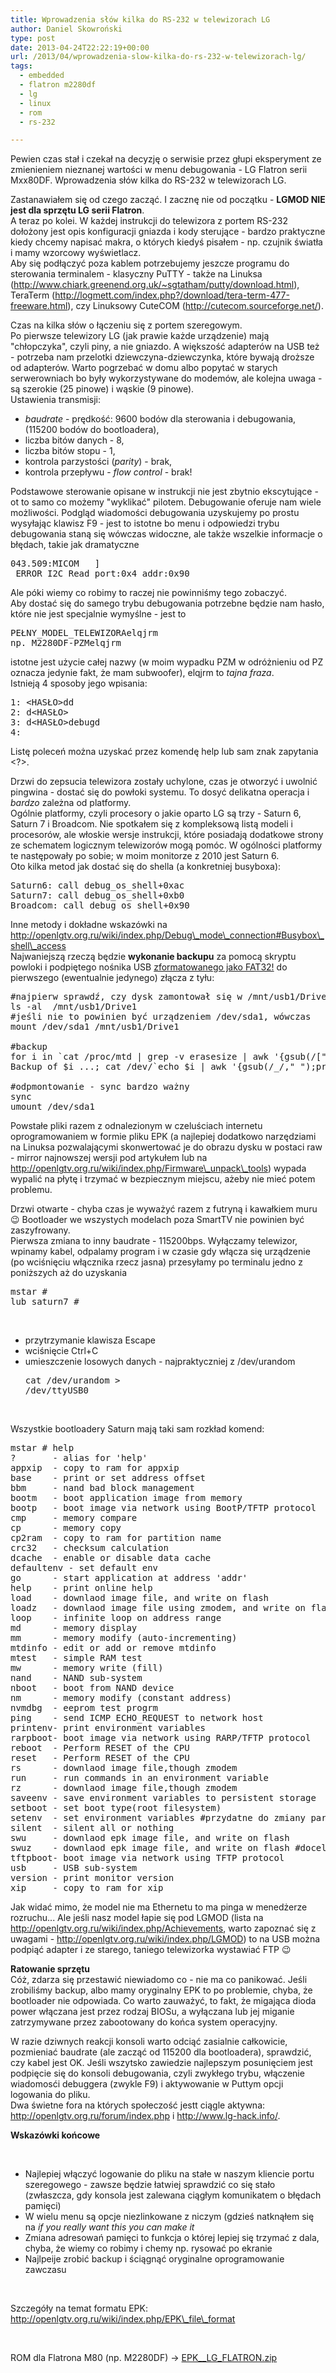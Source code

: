 ```yaml
---
title: Wprowadzenia słów kilka do RS-232 w telewizorach LG
author: Daniel Skowroński
type: post
date: 2013-04-24T22:22:19+00:00
url: /2013/04/wprowadzenia-slow-kilka-do-rs-232-w-telewizorach-lg/
tags:
  - embedded
  - flatron m2280df
  - lg
  - linux
  - rom
  - rs-232

---
```

Pewien czas stał i czekał na decyzję o serwisie przez głupi eksperyment ze zmienieniem nieznanej wartości w menu debugowania - LG Flatron serii Mxx80DF. Wprowadzenia słów kilka do RS-232 w telewizorach LG.  
<!--break-->

  
Zastanawiałem się od czego zacząć. I zacznę nie od początku - **LGMOD NIE jest dla sprzętu LG serii Flatron**.  
A teraz po kolei. W każdej instrukcji do telewizora z portem RS-232 dołożony jest opis konfiguracji gniazda i kody sterujące - bardzo praktyczne kiedy chcemy napisać makra, o których kiedyś pisałem - np. czujnik światła i mamy wzorcowy wyświetlacz.  
Aby się podłączyć poza kablem potrzebujemy jeszcze programu do sterowania terminalem - klasyczny PuTTY - także na Linuksa (http://www.chiark.greenend.org.uk/~sgtatham/putty/download.html), TeraTerm (http://logmett.com/index.php?/download/tera-term-477-freeware.html), czy Linuksowy CuteCOM (http://cutecom.sourceforge.net/).

Czas na kilka słów o łączeniu się z portem szeregowym.  
Po pierwsze telewizory LG (jak prawie każde urządzenie) mają "chłopczyka", czyli piny, a nie gniazdo. A większość adapterów na USB też - potrzeba nam przelotki dziewczyna-dziewczynka, które bywają droższe od adapterów. Warto pogrzebać w domu albo popytać w starych serwerowniach bo były wykorzystywane do modemów, ale kolejna uwaga - są szerokie (25 pinowe) i wąskie (9 pinowe).  
Ustawienia transmisji:

  * _baudrate_ - prędkość: 9600 bodów dla sterowania i debugowania, (115200 bodów do bootloadera),
  * liczba bitów danych - 8,
  * liczba bitów stopu - 1,
  * kontrola parzystości (_parity_) - brak,
  * kontrola przepływu - _flow control_ - brak!

Podstawowe sterowanie opisane w instrukcji nie jest zbytnio ekscytujące - ot to samo co możemy "wyklikać" pilotem. Debugowanie oferuje nam wiele możliwości. Podgląd wiadomości debugowania uzyskujemy po prostu wysyłając klawisz F9 - jest to istotne bo menu i odpowiedzi trybu debugowania staną się wówczas widoczne, ale także wszelkie informacje o błędach, takie jak dramatyczne

<pre>043.509:MICOM   ] 
 ERROR I2C Read port:0x4 addr:0x90</pre>

Ale póki wiemy co robimy to raczej nie powinniśmy tego zobaczyć.  
Aby dostać się do samego trybu debugowania potrzebne będzie nam hasło, które nie jest specjalnie wymyślne - jest to

<pre>PEŁNY_MODEL_TELEWIZORAelqjrm
np. M2280DF-PZMelqjrm</pre>

istotne jest użycie całej nazwy (w moim wypadku PZM w odróżnieniu od PZ oznacza jedynie fakt, że mam subwoofer), elqjrm to _tajna fraza_.  
Istnieją 4 sposoby jego wpisania:

<pre>1: &lt;HASŁO&gt;dd
2: d&lt;HASŁO&gt;
3: d&lt;HASŁO&gt;debugd
4:</pre>

Listę poleceń można uzyskać przez komendę help lub sam znak zapytania <?>.

Drzwi do zepsucia telewizora zostały uchylone, czas je otworzyć i uwolnić pingwina - dostać się do powłoki systemu. To dosyć delikatna operacja i _bardzo_ zależna od platformy.  
Ogólnie platformy, czyli procesory o jakie oparto LG są trzy - Saturn 6, Saturn 7 i Broadcom. Nie spotkałem się z kompleksową listą modeli i procesorów, ale włoskie wersje instrukcji, które posiadają dodatkowe strony ze schematem logicznym telewizorów mogą pomóc. W ogólności platformy te następowały po sobie; w moim monitorze z 2010 jest Saturn 6.  
Oto kilka metod jak dostać się do shella (a konkretniej busyboxa):

<pre>Saturn6: call debug_os_shell+0xac
Saturn7: call debug_os_shell+0xb0
Broadcom: call debug_os_shell+0x90</pre>

Inne metody i dokładne wskazówki na http://openlgtv.org.ru/wiki/index.php/Debug\_mode\_connection#Busybox\_shell\_access  
Najwaniejszą rzeczą będzie **wykonanie backupu** za pomocą skryptu powloki i podpiętego nośnika USB <u>zformatowanego jako FAT32!</u> do pierwszego (ewentualnie jedynego) złącza z tyłu:

<pre class="EnlighterJSRAW bash">#najpierw sprawdź, czy dysk zamontował się w /mnt/usb1/Drive1, np.
ls -al  /mnt/usb1/Drive1
#jeśli nie to powinien być urządzeniem /dev/sda1, wówczas
mount /dev/sda1 /mnt/usb1/Drive1

#backup
for i in `cat /proc/mtd | grep -v erasesize | awk '{gsub(/[":]/,"");print $1 "_" $4}'`; do echo \
Backup of $i ...; cat /dev/`echo $i | awk '{gsub(/_/," ");print $1}'` &gt; /mnt/usb1/Drive1/$i; done

#odpmontowanie - sync bardzo ważny
sync
umount /dev/sda1
</pre>

Powstałe pliki razem z odnalezionym w czeluściach internetu oprogramowaniem w formie pliku EPK (a najlepiej dodatkowo narzędziami na Linuksa pozwalającymi skonwertować je do obrazu dysku w postaci raw - mirror najnowszej wersji pod artykułem lub na http://openlgtv.org.ru/wiki/index.php/Firmware\_unpack\_tools) wypada wypalić na płytę i trzymać w bezpiecznym miejscu, ażeby nie mieć potem problemu.

Drzwi otwarte - chyba czas je wyważyć razem z futryną i kawałkiem muru 😉 Bootloader we wszystych modelach poza SmartTV nie powinien być zaszyfrowany.  
Pierwsza zmiana to inny baudrate - 115200bps. Wyłączamy telewizor, wpinamy kabel, odpalamy program i w czasie gdy włącza się urządzenie (po wciśnięciu włącznika rzecz jasna) przesyłamy po terminalu jedno z poniższych aż do uzyskania

<pre>mstar #
lub saturn7 #</pre>

&nbsp;

  * przytrzymanie klawisza Escape
  * wciśnięcie Ctrl+C
  * umieszczenie losowych danych - najpraktyczniej z /dev/urandom <pre class="EnlighterJSRAWbash">cat /dev/urandom &gt; /dev/ttyUSB0</pre>

&nbsp;

Wszystkie bootloadery Saturn mają taki sam rozkład komend:

<pre>mstar # help
?       - alias for 'help'
appxip  - copy to ram for appxip
base    - print or set address offset
bbm     - nand bad block management
bootm   - boot application image from memory
bootp   - boot image via network using BootP/TFTP protocol
cmp     - memory compare
cp      - memory copy
cp2ram  - copy to ram for partition name
crc32   - checksum calculation
dcache  - enable or disable data cache
defaultenv - set default env
go      - start application at address 'addr'
help    - print online help
load    - downlaod image file, and write on flash
loadz   - downlaod image file using zmodem, and write on flash
loop    - infinite loop on address range
md      - memory display
mm      - memory modify (auto-incrementing)
mtdinfo - edit or add or remove mtdinfo
mtest   - simple RAM test
mw      - memory write (fill)
nand    - NAND sub-system
nboot   - boot from NAND device
nm      - memory modify (constant address)
nvmdbg  - eeprom test progrm
ping    - send ICMP ECHO_REQUEST to network host
printenv- print environment variables
rarpboot- boot image via network using RARP/TFTP protocol
reboot  - Perform RESET of the CPU
reset   - Perform RESET of the CPU
rs      - downlaod image file,though zmodem
run     - run commands in an environment variable
rz      - downlaod image file,though zmodem
saveenv - save environment variables to persistent storage
setboot - set boot type(root filesystem)
setenv  - set environment variables #przydatne do zmiany parametrów jądra
silent  - silent all or nothing
swu     - downlaod epk image file, and write on flash
swuz    - downlaod epk image file, and write on flash #docelowa metoda pobierania EPK przez zmodem
tftpboot- boot image via network using TFTP protocol
usb     - USB sub-system
version - print monitor version
xip     - copy to ram for xip
</pre>

Jak widać mimo, że model nie ma Ethernetu to ma pinga w menedżerze rozruchu... Ale jeśli nasz model łapie się pod LGMOD (lista na http://openlgtv.org.ru/wiki/index.php/Achievements, warto zapoznać się z uwagami - http://openlgtv.org.ru/wiki/index.php/LGMOD) to na USB można podpiąć adapter i ze starego, taniego telewizorka wystawiać FTP 😉

**Ratowanie sprzętu**  
Cóż, zdarza się przestawić niewiadomo co - nie ma co panikować. Jeśli zrobiliśmy backup, albo mamy oryginalny EPK to po problemie, chyba, że bootloader nie odpowiada. Co warto zauważyć, to fakt, że migająca dioda power włączana jest przez rodzaj BIOSu, a wyłączana lub jej miganie zatrzymywane przez zabootowany do końca system operacyjny.

W razie dziwnych reakcji konsoli warto odciąć zasialnie całkowicie, pozmieniać baudrate (ale zacząć od 115200 dla bootloadera), sprawdzić, czy kabel jest OK. Jeśli wszytsko zawiedzie najlepszym posunięciem jest podpięcie się do konsoli debugowania, czyli zwykłego trybu, włączenie wiadomosći debuggera (zwykle F9) i aktywowanie w Puttym opcji logowania do pliku.  
Dwa świetne fora na których społeczość jestt ciągle aktywna: http://openlgtv.org.ru/forum/index.php i http://www.lg-hack.info/.

**Wskazówki końcowe**

&nbsp;

  * Najlepiej włączyć logowanie do pliku na stałe w naszym kliencie portu szeregowego - zawsze będzie łatwiej sprawdzić co się stało (zwłaszcza, gdy konsola jest zalewana ciągłym komunikatem o błędach pamięci)
  * W wielu menu są opcje niezlinkowane z niczym (gdzieś natknąłem się na _if you really want this you can make it_
  * Zmiana adresowań pamięci to funkcja o której lepiej się trzymać z dala, chyba, że wiemy co robimy i chemy np. rysować po ekranie
  * Najlpeije zrobić backup i ściągnąć oryginalne oprogramowanie zawczasu

&nbsp;

Szczegóły na temat formatu EPK: http://openlgtv.org.ru/wiki/index.php/EPK\_file\_format

&nbsp;

ROM dla Flatrona M80 (np. M2280DF) -> [EPK_\_LG\_FLATRON.zip][1]

 [1]: http://blog.dsinf.net/wp-content/uploads/2015/08/EPK__LG_FLATRON.zip
